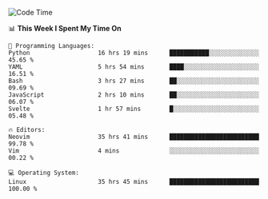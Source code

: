 <!-- [![Top Langs](https://github-readme-stats.vercel.app/api/top-langs/?username=gagahsyuja&theme=dracula&hide_border=true&border_radius=7)](https://github.com/anuraghazra/github-readme-stats) -->

<!--START_SECTION:waka-->
![Code Time](http://img.shields.io/badge/Code%20Time-1%2C432%20hrs%2012%20mins-blue)

📊 **This Week I Spent My Time On** 

```text
💬 Programming Languages: 
Python                   16 hrs 19 mins      ███████████░░░░░░░░░░░░░░   45.65 % 
YAML                     5 hrs 54 mins       ████░░░░░░░░░░░░░░░░░░░░░   16.51 % 
Bash                     3 hrs 27 mins       ██░░░░░░░░░░░░░░░░░░░░░░░   09.69 % 
JavaScript               2 hrs 10 mins       ██░░░░░░░░░░░░░░░░░░░░░░░   06.07 % 
Svelte                   1 hr 57 mins        █░░░░░░░░░░░░░░░░░░░░░░░░   05.48 % 

🔥 Editors: 
Neovim                   35 hrs 41 mins      █████████████████████████   99.78 % 
Vim                      4 mins              ░░░░░░░░░░░░░░░░░░░░░░░░░   00.22 % 

💻 Operating System: 
Linux                    35 hrs 45 mins      █████████████████████████   100.00 % 
```


<!--END_SECTION:waka-->
